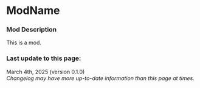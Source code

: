 # ModName

### Mod Description

This is a mod.

### Last update to this page:
March 4th, 2025 (version 0.1.0)  
*Changelog may have more up-to-date information than this page at times.*